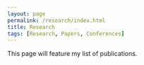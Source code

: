 ```yaml
---
layout: page
permalink: /research/index.html
title: Research
tags: [Research, Papers, Conferences]
---
```


This page will feature my list of publications.

